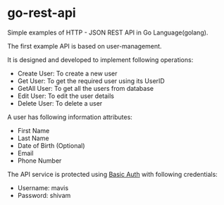 # go-rest-api
Simple examples of HTTP - JSON REST API in Go Language(golang).

The first example API is based on user-management.

It is designed and developed to implement following operations:
- Create User: To create a new user
- Get User: To get the required user using its UserID
- GetAll User: To get all the users from database
- Edit User: To edit the user details
- Delete User: To delete a user

A user has following information attributes:
- First Name
- Last Name
- Date of Birth (Optional)
- Email
- Phone Number

The API service is protected using [Basic Auth](https://en.wikipedia.org/wiki/Basic_access_authentication) with following credentials: 
- Username: mavis
- Password: shivam
